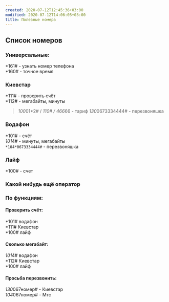 ```yaml
---
created: 2020-07-12T12:45:36+03:00
modified: 2020-07-12T14:06:05+03:00
title: Полезные номера
---
```


## Список номеров

### **Универсальные:**    
*161# - узнать номер телефона  
*160# - точное время  

### Киевстар  
*111# - проверить счёт  
*112# - мегабайты, минуты  
> *100*01*2# / *110# / 466*66 - тариф
> *130*0673334444# - перезвоняшка  

### Водафон  
*101# - счёт  
*101*4# - минуты, мегабайты  
`*104*0673334444#` - перезвоняшка  

### Лайф  
*100# - счет  

### Какой нибудь ещё оператор

### По функциям:  

#### Проверить счёт:  
*101# водафон  
*111# Киевстар  
*100# лайф  

#### Сколько мегабайт:  
*101*4# водафон  
*112# Киевстар  
*100# лайф  

#### Просьба перезвонить:  
*130*067номер# - Киевстар  
*104*067номер# - Мтс